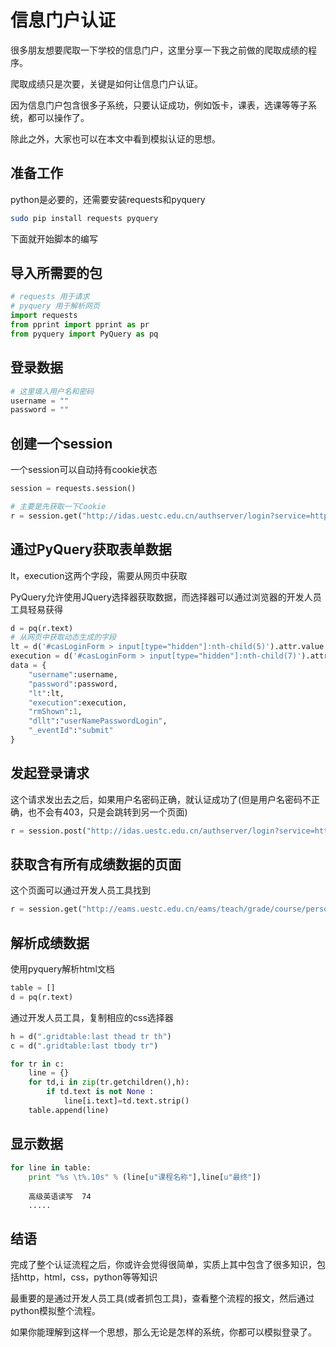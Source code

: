 # 信息门户认证

很多朋友想要爬取一下学校的信息门户，这里分享一下我之前做的爬取成绩的程序。

爬取成绩只是次要，关键是如何让信息门户认证。

因为信息门户包含很多子系统，只要认证成功，例如饭卡，课表，选课等等子系统，都可以操作了。

除此之外，大家也可以在本文中看到模拟认证的思想。

## 准备工作

python是必要的，还需要安装requests和pyquery

```bash
sudo pip install requests pyquery
```

下面就开始脚本的编写

## 导入所需要的包


```python
# requests 用于请求
# pyquery 用于解析网页
import requests
from pprint import pprint as pr
from pyquery import PyQuery as pq
```

## 登录数据


```python
# 这里填入用户名和密码
username = ""
password = ""
```

## 创建一个session

一个session可以自动持有cookie状态


```python
session = requests.session()
```


```python
# 主要是先获取一下Cookie
r = session.get("http://idas.uestc.edu.cn/authserver/login?service=http%3A%2F%2Fportal.uestc.edu.cn%2F")
```

## 通过PyQuery获取表单数据

lt，execution这两个字段，需要从网页中获取

PyQuery允许使用JQuery选择器获取数据，而选择器可以通过浏览器的开发人员工具轻易获得


```python
d = pq(r.text)
# 从网页中获取动态生成的字段
lt = d('#casLoginForm > input[type="hidden"]:nth-child(5)').attr.value
execution = d('#casLoginForm > input[type="hidden"]:nth-child(7)').attr.value
data = {
    "username":username,
    "password":password,
    "lt":lt,
    "execution":execution,
    "rmShown":1,
    "dllt":"userNamePasswordLogin",
    "_eventId":"submit" 
}
```

## 发起登录请求

这个请求发出去之后，如果用户名密码正确，就认证成功了(但是用户名密码不正确，也不会有403，只是会跳转到另一个页面)

```python
r = session.post("http://idas.uestc.edu.cn/authserver/login?service=http://portal.uestc.edu.cn/index.portal",data=data)
```

## 获取含有所有成绩数据的页面

这个页面可以通过开发人员工具找到

```python
r = session.get("http://eams.uestc.edu.cn/eams/teach/grade/course/person!historyCourseGrade.action?projectType=MAJOR");
```

## 解析成绩数据

使用pyquery解析html文档

```python
table = []
d = pq(r.text)
```

通过开发人员工具，复制相应的css选择器

```python
h = d(".gridtable:last thead tr th")
c = d(".gridtable:last tbody tr")

for tr in c:
    line = {}
    for td,i in zip(tr.getchildren(),h):
        if td.text is not None :
            line[i.text]=td.text.strip()
    table.append(line)
```

## 显示数据


```python
for line in table:
    print "%s \t%.10s" % (line[u"课程名称"],line[u"最终"])
```

```
    高级英语读写 	74
    .....
```

## 结语

完成了整个认证流程之后，你或许会觉得很简单，实质上其中包含了很多知识，包括http，html，css，python等等知识

最重要的是通过开发人员工具(或者抓包工具)，查看整个流程的报文，然后通过python模拟整个流程。

如果你能理解到这样一个思想，那么无论是怎样的系统，你都可以模拟登录了。